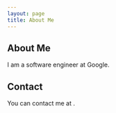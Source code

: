 ```yaml
---
layout: page
title: About Me
---
```


## About Me

I am a software engineer at Google.

## Contact

You can contact me at <SCRIPT LANGUAGE="JavaScript">user = 'not';site = 'kennethcha.ng';document.write([user + '@' + site + '](');document.write(user + '@' + site + ')');</SCRIPT>.
